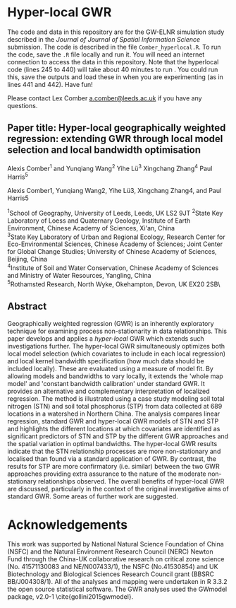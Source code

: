 # Hyper-local GWR
The code and data in this repository are for the GW-ELNR simulation study described in the _Journal of Journal of Spatial
Information Science_ submission. The code is described in the file `Comber_hyperlocal.R`. To run the code, save the `.R` file locally and run it. You will need an internet connection to access the data in this repository. Note that the hyperlocal code (lines 245 to 440) will take about 40 minutes to run . You could run this, save the outputs and load these in when you are experimenting (as in lines 441 and 442). Have fun!

Please contact Lex Comber [a.comber@leeds.ac.uk](a.comber@leeds.ac.uk) if you have any questions.

## Paper title: Hyper-local geographically weighted regression: extending GWR through local model selection and local bandwidth optimisation
Alexis Comber<sup>1</sup> and Yunqiang Wang<sup>2</sup> Yihe Lü<sup>3</sup> Xingchang Zhang<sup>4</sup> Paul Harris<sup>5</sup>

Alexis Comber1, Yunqiang Wang2, Yihe Lü3, Xingchang Zhang4, and Paul Harris5

<sup>1</sup>School of Geography, University of Leeds, Leeds, UK LS2 9JT
<sup>2</sup>State Key Laboratory of Loess and Quaternary Geology, Institute of Earth Environment, Chinese Academy of Sciences, Xi'an, China\
<sup>3</sup>State Key Laboratory of Urban and Regional Ecology, Research Center for Eco-Environmental Sciences, Chinese Academy of Sciences; Joint Center for Global Change Studies; University of Chinese Academy of Sciences, Beijing, China\
<sup>4</sup>Institute of Soil and Water Conservation, Chinese Academy of Sciences and Ministry of Water Resources, Yangling, China\
<sup>5</sup>Rothamsted Research, North Wyke, Okehampton, Devon, UK EX20 2SB\

## Abstract
Geographically weighted regression (GWR) is an inherently exploratory technique for examining process non-stationarity in data relationships. This paper develops and applies a _hyper-local_ GWR which extends such investigations further. The hyper-local GWR simultaneously optimizes both local model selection (which covariates to include in each local regression) and local kernel bandwidth specification (how much data should be included locally). These are evaluated using a measure of model fit. By allowing models and bandwidths to vary locally, it extends the 'whole map model' and 'constant bandwidth calibration' under standard GWR. It provides an alternative and complementary interpretation of localized regression. The method is illustrated using a case study modeling soil total nitrogen (STN) and soil total phosphorus (STP) from data collected at 689 locations in a watershed in Northern China. The analysis compares linear regression, standard GWR and hyper-local GWR models of STN and STP and highlights the different locations at which covariates are identified as significant predictors of STN and STP by the different GWR approaches and the spatial variation in optimal bandwidths. The hyper-local GWR results indicate that the STN relationship processes are more non-stationary and localised than found via a standard application of GWR. By contrast, the results for STP are more confirmatory (i.e. similar) between the two GWR approaches providing extra assurance to the nature of the moderate non-stationary relationships observed. The overall benefits of hyper-local GWR are discussed, particularly in the context of the original investigative aims of standard GWR. Some areas of further work are suggested.

# Acknowledgements
This work was supported by National Natural Science Foundation of China (NSFC) and the Natural Environment Research Council (NERC) Newton Fund through the China-UK collaborative research on critical zone science (No. 41571130083 and NE/N007433/1), the NSFC (No.41530854) and UK Biotechnology and Biological Sciences Research Council grant (BBSRC BB/J004308/1). All of the analyses and mapping were undertaken in R 3.3.2 the open source statistical software. The GWR analyses used the GWmodel package, v2.0-1 \cite{gollini2015gwmodel}. 
